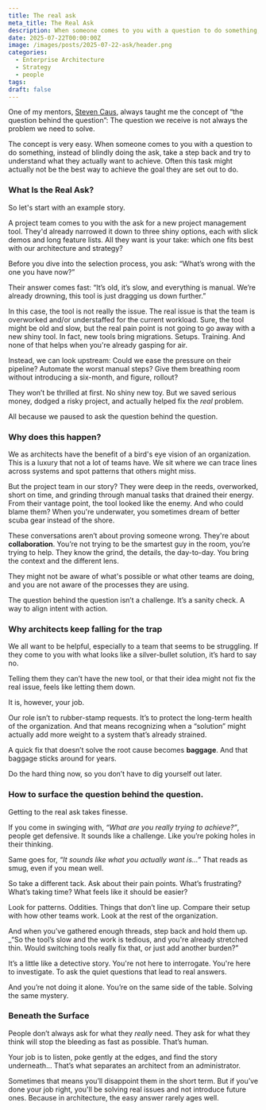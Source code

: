 ```yaml
---
title: The real ask
meta_title: The Real Ask
description: When someone comes to you with a question to do something, instead of blindly doing the ask, take a step back and try to understand what they actually want to achieve. Often this task might actually not be the best way to achieve the goal they are set out to do.
date: 2025-07-22T00:00:00Z
image: /images/posts/2025-07-22-ask/header.png
categories:
  - Enterprise Architecture
  - Strategy
  - people
tags:
draft: false
---
```


One of my mentors, [Steven Caus](https://www.linkedin.com/in/stevencaus/), always taught me the concept of “the question behind the question”: The question we receive is not always the problem we need to solve.

The concept is very easy. When someone comes to you with a question to do something, instead of blindly doing the ask, take a step back and try to understand what they actually want to achieve. Often this task might actually not be the best way to achieve the goal they are set out to do.

### What Is the Real Ask?

So let's start with an example story.

A project team comes to you with the ask for a new project management tool. They'd already narrowed it down to three shiny options, each with slick demos and long feature lists. All they want is your take: which one fits best with our architecture and strategy?

Before you dive into the selection process, you ask: “What’s wrong with the one you have now?”

Their answer comes fast: “It’s old, it’s slow, and everything is manual. We’re already drowning, this tool is just dragging us down further.”

In this case, the tool is not really the issue. The real issue is that the team is overworked and/or understaffed for the current workload. Sure, the tool might be old and slow, but the real pain point is not going to go away with a new shiny tool. In fact, new tools bring migrations. Setups. Training. And none of that helps when you're already gasping for air.

Instead, we can look upstream: Could we ease the pressure on their pipeline? Automate the worst manual steps? Give them breathing room without introducing a six-month, and figure, rollout?

They won’t be thrilled at first. No shiny new toy. But we saved serious money, dodged a risky project, and actually helped fix the _real_ problem.

All because we paused to ask the question behind the question.

### Why does this happen?

We as architects have the benefit of a bird's eye vision of an organization. This is a luxury that not a lot of teams have. We sit where we can trace lines across systems and spot patterns that others might miss.

But the project team in our story? They were deep in the reeds, overworked, short on time, and grinding through manual tasks that drained their energy. From their vantage point, the tool looked like the enemy. And who could blame them? When you're underwater, you sometimes dream of better scuba gear instead of the shore.

These conversations aren’t about proving someone wrong. They're about **collaboration**. You’re not trying to be the smartest guy in the room, you’re trying to help. They know the grind, the details, the day-to-day. You bring the context and the different lens.

They might not be aware of what's possible or what other teams are doing, and you are not aware of the processes they are using.

The question behind the question isn’t a challenge. It’s a sanity check. A way to align intent with action.

### Why architects keep falling for the trap

We all want to be helpful, especially to a team that seems to be struggling. If they come to you with what looks like a silver-bullet solution, it’s hard to say no.

Telling them they can’t have the new tool, or that their idea might not fix the real issue, feels like letting them down.

It is, however, your job. 

Our role isn’t to rubber-stamp requests. It’s to protect the long-term health of the organization. And that means recognizing when a “solution” might actually add more weight to a system that’s already strained.

A quick fix that doesn’t solve the root cause becomes **baggage**. And that baggage sticks around for years.

Do the hard thing now, so you don’t have to dig yourself out later.

### How to surface the question behind the question.

Getting to the real ask takes finesse.

If you come in swinging with, _“What are you really trying to achieve?”_, people get defensive. It sounds like a challenge. Like you’re poking holes in their thinking.

Same goes for, _“It sounds like what you actually want is…”_ That reads as smug, even if you mean well.

So take a different tack. Ask about their pain points. What’s frustrating? What’s taking time? What feels like it should be easier?

Look for patterns. Oddities. Things that don’t line up. Compare their setup with how other teams work. Look at the rest of the organization.

And when you’ve gathered enough threads, step back and hold them up. \_“So the tool’s slow and the work is tedious, and you're already stretched thin. Would switching tools really fix that, or just add another burden?”

It’s a little like a detective story. You're not here to interrogate. You're here to investigate. To ask the quiet questions that lead to real answers.

And you’re not doing it alone. You’re on the same side of the table. Solving the same mystery.

### Beneath the Surface

People don’t always ask for what they _really_ need. They ask for what they think will stop the bleeding as fast as possible. That’s human.

Your job is to listen, poke gently at the edges, and find the story underneath… That’s what separates an architect from an administrator.

Sometimes that means you’ll disappoint them in the short term. But if you’ve done your job right, you'll be solving real issues and not introduce future ones. Because in architecture, the easy answer rarely ages well.
